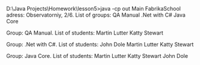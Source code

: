 D:\Java Projects\Homework\lesson5>java -cp out Main
FabrikaSchool adress: Observatorniy, 2/6.
List of groups:
QA Manual
.Net with C#
Java Core

Group: QA Manual.
List of students:
Martin Lutter
Katty Stewart

Group: .Net with C#.
List of students:
John Dole
Martin Lutter
Katty Stewart

Group: Java Core.
List of students:
Martin Lutter
Katty Stewart
John Dole

